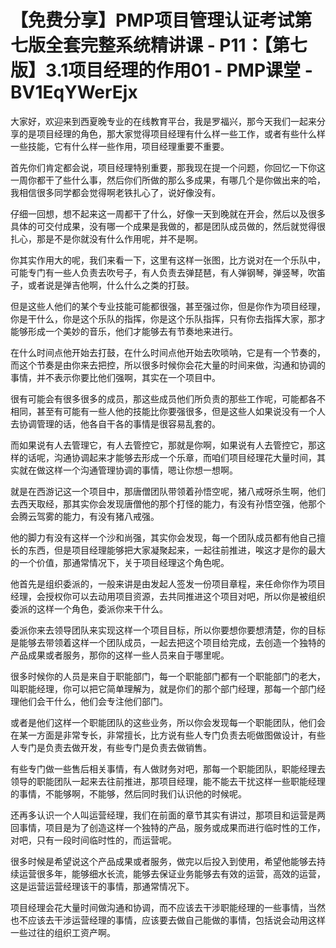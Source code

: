 # 【免费分享】PMP项目管理认证考试第七版全套完整系统精讲课 - P11：【第七版】3.1项目经理的作用01 - PMP课堂 - BV1EqYWerEjx

大家好，欢迎来到西夏晚专业的在线教育平台，我是罗福兴，那今天我们一起来分享的是项目经理的角色，那大家觉得项目经理有什么样一些工作，或者有些什么样一些技能，它有什么样一些作用，项目经理重要不重要。

首先你们肯定都会说，项目经理特别重要，那我现在提一个问题，你回忆一下你这一周你都干了些什么事，然后你们所做的那么多成果，有哪几个是你做出来的哈，我相信很多同学都会觉得啊老铁扎心了，说好像没有。

仔细一回想，想不起来这一周都干了什么，好像一天到晚就在开会，然后以及很多具体的可交付成果，没有哪一个成果是我做的，都是团队成员做的，然后就觉得很扎心，那是不是你就没有什么作用呢，并不是啊。

你其实作用大的呢，我们来看一下，这里有这样一张图，比方说对在一个乐队中，可能专门有一些人负责去吹号子，有人负责去弹琵琶，有人弹钢琴，弹竖琴，吹笛子，或者说是弹吉他啊，什么什么之类的打鼓。

但是这些人他们的某个专业技能可能都很强，甚至强过你，但是你作为项目经理，你是干什么，你是这个乐队的指挥，你是这个乐队指挥，只有你去指挥大家，那才能够形成一个美妙的音乐，他们才能够去有节奏地来进行。

在什么时间点他开始去打鼓，在什么时间点他开始去吹唢呐，它是有一个节奏的，而这个节奏是由你来去把控，所以很多时候你会花大量的时间来做，沟通和协调的事情，并不表示你要比他们强啊，其实在一个项目中。

很有可能会有很多很多的成员，那这些成员他们所负责的那些工作呢，可能都各不相同，甚至有可能有一些人他的技能比你要强很多，但是这些人如果说没有一个人去协调管理的话，他各自干各的事情是很容易乱套的。

而如果说有人去管理它，有人去管控它，那就是你啊，如果说有人去管控它，那这样的话呢，沟通协调起来才能够去形成一个乐章，而咱们项目经理花大量时间，其实就在做这样一个沟通管理协调的事情，嗯让你想一想啊。

就是在西游记这一个项目中，那唐僧团队带领着孙悟空呢，猪八戒呀杀生啊，他们去西天取经，那其实你会发现唐僧他的那个打怪的能力，有没有孙悟空强，他那个会腾云驾雾的能力，有没有猪八戒强。

他的脚力有没有这样一个沙和尚强，其实你会发现，每一个团队成员都有他自己擅长的东西，但是项目经理能够把大家凝聚起来，一起往前推进，唉这才是你的最大的一个价值，那通常情况下，关于项目经理这个角色呢。

他首先是组织委派的，一般来讲是由发起人签发一份项目章程，来任命你作为项目经理，会授权你可以去动用项目资源，去共同推进这个项目对吧，所以你是被组织委派的这样一个角色，委派你来干什么。

委派你来去领导团队来实现这样一个项目目标，所以你要想你要想清楚，你的目标是能够去带领着这样一个团队成员，一起去把这个项目给完成，去创造一个独特的产品成果或者服务，那你的这样一些人员来自于哪里呢。

很多时候你的人员是来自于职能部门，每一个职能部门都有一个职能部门的老大，叫职能经理，你可以把它简单理解为，就是你们的那个部门经理，那每一个部门经理他们会干什么，他们会专注他们部门。

或者是他们这样一个职能团队的这些业务，所以你会发现每一个职能团队，他们会在某一方面是非常专长，非常擅长，比方说有些人专门负责去呃做图做设计，有些人专门是负责去做开发，有些专门是负责去做销售。

有些专门做一些售后相关事情，有人做财务对吧，那每一个职能团队，职能经理去领导的职能团队一起来去往前推进，那项目经理，能不能去干扰这样一些职能经理的事情，不能够啊，不能够，然后同时我们认识他的时候呢。

还再多认识一个人叫运营经理，我们在前面的章节其实有讲过，那项目和运营是两回事情，项目是为了创造这样一个独特的产品，服务或成果而进行临时性的工作，对吧，只有一段时间临时性的，而运营呢。

很多时候是希望说这个产品成果或者服务，做完以后投入到使用，希望他能够去持续运营很多年，能够细水长流，能够去保证业务能够去有效的运营，高效的运营，这是运营运营经理该干的事情，那通常情况下。

项目经理会花大量时间做沟通和协调，而不应该去干涉职能经理的一些事情，当然也不应该去干涉运营经理的事情，应该要去做自己能做的事情，包括说会动用这样一些过往的组织工资产啊。

